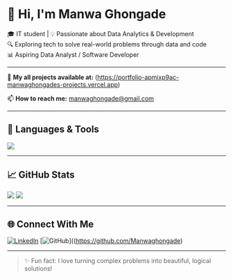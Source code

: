 # 👋 Hi, I'm Manwa Ghongade

🎓 IT student | 💡 Passionate about Data Analytics & Development  
🔍 Exploring tech to solve real-world problems through data and code  
📊 Aspiring Data Analyst / Software Developer

---


📁 **My all projects available at:** (https://portfolio-apmixp9ac-manwaghongades-projects.vercel.app)

📫 **How to reach me:** manwaghongade@gmail.com

---

## 🔧 Languages & Tools

<p align="left">
  <img src="https://skillicons.dev/icons?i=c,cpp,java,html,css,mysql,mongodb,powerbi,tableau,vscode,eclipse,netbeans" />
</p>

---

## 📈 GitHub Stats

<p align="left">
  <img src="https://github-readme-stats.vercel.app/api/top-langs/?username=Manwaghongade&layout=compact&theme=radical" />
  <img src="https://github-readme-stats.vercel.app/api?username=Manwaghongade&show_icons=true&theme=radical" />
</p>

---

## 🌐 Connect With Me

[![LinkedIn](https://img.shields.io/badge/LinkedIn-0077B5?style=for-the-badge&logo=linkedin&logoColor=white)](http://www.linkedin.com/in/manwa-ghongade-38886127a)
[![GitHub](https://img.shields.io/badge/GitHub-100000?style=for-the-badge&logo=github&logoColor=white)]((https://github.com/Manwaghongade)




---

> ✨ Fun fact: I love turning complex problems into beautiful, logical solutions!
